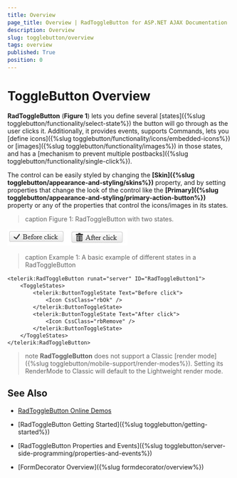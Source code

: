 ```yaml
---
title: Overview
page_title: Overview | RadToggleButton for ASP.NET AJAX Documentation
description: Overview
slug: togglebutton/overview
tags: overview
published: True
position: 0
---
```


# ToggleButton Overview

**RadToggleButton** (**Figure 1**) lets you define several [states]({%slug togglebutton/functionality/select-state%}) the button will go through as the user clicks it. Additionally, it provides events, supports Commands, lets you [define icons]({%slug togglebutton/functionality/icons/embedded-icons%}) or [images]({%slug togglebutton/functionality/images%}) in those states, and has a [mechanism to prevent multiple postbacks]({%slug togglebutton/functionality/single-click%}).

The control can be easily styled by changing the **[Skin]({%slug togglebutton/appearance-and-styling/skins%})** property, and by setting properties that change the look of the control like the **[Primary]({%slug togglebutton/appearance-and-styling/primary-action-button%})** property or any of the properties that control the icons/images in its states.



>caption Figure 1: RadToggleButton with two states.

![RadButton](images/toggle-button-overview.jpg)

>caption Example 1: A basic example of different states in a RadToggleButton

````ASP.NET
<telerik:RadToggleButton runat="server" ID="RadToggleButton1">
	<ToggleStates>
		<telerik:ButtonToggleState Text="Before click">
			<Icon CssClass="rbOk" />
		</telerik:ButtonToggleState>
		<telerik:ButtonToggleState Text="After click">
			<Icon CssClass="rbRemove" />
		</telerik:ButtonToggleState>
	</ToggleStates>
</telerik:RadToggleButton>
````

>note **RadToggleButton** does not support a Classic [render mode]({%slug togglebutton/mobile-support/render-modes%}). Setting its RenderMode to Classic will default to the Lightweight render mode.

## See Also

 * [RadToggleButton Online Demos](http://demos.telerik.com/aspnet-ajax/togglebutton/examples/overview/defaultcs.aspx)
 
 * [RadToggleButton Getting Started]({%slug togglebutton/getting-started%})
 
 * [RadToggleButton Properties and Events]({%slug togglebutton/server-side-programming/properties-and-events%})
 
 * [FormDecorator Overview]({%slug formdecorator/overview%})